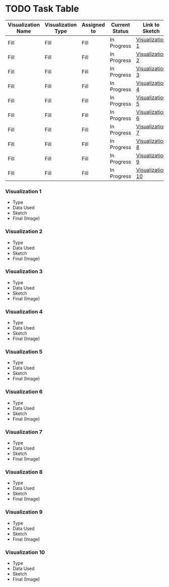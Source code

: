 # TODO Task Table
| Visualization Name| Visualization Type | Assigned to   | Current Status | Link to Sketch | Finished | 
|----------------|---------------|---------------|----------------|-----------|-------------|
| Fill | Fill | Fill  | In Progress   |  [Visualization 1](#visualization-1) | <li> [ ] </li>  |
| Fill | Fill | Fill  | In Progress   |  [Visualization 2](#visualization-2) | <li> [ ] </li>  |
| Fill | Fill | Fill  | In Progress   |  [Visualization 3](#visualization-3) | <li> [ ] </li>  |
| Fill | Fill | Fill  | In Progress   |  [Visualization 4](#visualization-4) | <li> [ ] </li>  |
| Fill | Fill | Fill  | In Progress   |  [Visualization 5](#visualization-5) | <li> [ ] </li>  |
| Fill | Fill | Fill  | In Progress   |  [Visualization 6](#visualization-6) | <li> [ ] </li>  |
| Fill | Fill | Fill  | In Progress   |  [Visualization 7](#visualization-7) | <li> [ ] </li>  |
| Fill | Fill | Fill  | In Progress   |  [Visualization 8](#visualization-8) | <li> [ ] </li>  |
| Fill | Fill | Fill  | In Progress   |  [Visualization 9](#visualization-9) | <li> [ ] </li>  |
| Fill | Fill | Fill  | In Progress   |  [Visualization 10](#visualization-10) | <li> [ ] </li>  |


### Visualization 1
* Type
* Data Used
* Sketch
* Final (Image)

### Visualization 2
* Type
* Data Used
* Sketch
* Final (Image)

### Visualization 3
* Type
* Data Used
* Sketch
* Final (Image)

### Visualization 4
* Type
* Data Used
* Sketch
* Final (Image)

### Visualization 5
* Type
* Data Used
* Sketch
* Final (Image)

### Visualization 6
* Type
* Data Used
* Sketch
* Final (Image)

### Visualization 7
* Type
* Data Used
* Sketch
* Final (Image)

### Visualization 8
* Type
* Data Used
* Sketch
* Final (Image)

### Visualization 9
* Type
* Data Used
* Sketch
* Final (Image)

### Visualization 10
* Type
* Data Used
* Sketch
* Final (Image)
